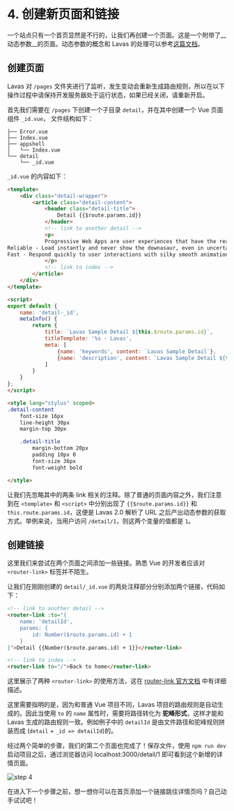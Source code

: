 # 4. 创建新页面和链接

一个站点只有一个首页显然是不行的，让我们再创建一个页面。这是一个附带了__动态参数__的页面。动态参数的概念和 Lavas 的处理可以参考[这篇文档](/guide/v2/basic/init#Lavas-自动路由生成方法)。

## 创建页面

Lavas 对 `/pages` 文件夹进行了监听，发生变动会重新生成路由规则，所以在以下操作过程中请保持开发服务器处于运行状态，如果已经关闭，请重新开启。

首先我们需要在 `/pages` 下创建一个子目录 `detail`，并在其中创建一个 Vue 页面组件 `_id.vue`， 文件结构如下：
```
├── Error.vue
├── Index.vue
├── appshell
│   └── Index.vue
└── detail
    └── _id.vue
```

`_id.vue` 的内容如下：
```html
<template>
    <div class="detail-wrapper">
        <article class="detail-content">
            <header class="detail-title">
                Detail {{$route.params.id}}
            </header>
            <!-- link to another detail -->
            <p>
            Progressive Web Apps are user experiences that have the reach of the web, and are:
Reliable - Load instantly and never show the downasaur, even in uncertain network conditions.
Fast - Respond quickly to user interactions with silky smooth animations and no janky scrolling.
            </p>
            <!-- link to index -->
        </article>
    </div>
</template>

<script>
export default {
    name: 'detail-_id',
    metaInfo() {
        return {
            title: `Lavas Sample Detail ${this.$route.params.id}`,
            titleTemplate: '%s - Lavas',
            meta: [
                {name: 'keywords', content: `Lavas Sample Detail`},
                {name: 'description', content: `Lavas Sample Detail ${this.$route.params.id}`}
            ]
        }
    }
};
</script>

<style lang="stylus" scoped>
.detail-content
    font-size 16px
    line-height 30px
    margin-top 30px

    .detail-title
        margin-bottom 20px
        padding 10px 0
        font-size 36px
        font-weight bold

</style>
```

让我们先忽略其中的两条 link 相关的注释。除了普通的页面内容之外，我们注意到在 `<template>` 和 `<script>` 中分别出现了 `{{$route.params.id}}` 和 `this.route.params.id`，这便是 Lavas 2.0 解析了 URL 之后产出动态参数的获取方式。举例来说，当用户访问 `/detail/1`，则这两个变量的值都是 `1`。

## 创建链接

这里我们来尝试在两个页面之间添加一些链接。熟悉 Vue 的开发者应该对 `<router-link>` 标签并不陌生。

让我们在刚刚创建的 `detail/_id.vue` 的两处注释部分分别添加两个链接，代码如下：

```html
<!-- link to another detail -->
<router-link :to="{
    name: 'detailId',
    params: {
        id: Number($route.params.id) + 1
    }
}">Detail {{Number($route.params.id) + 1}}</router-link>

<!-- link to index -->
<router-link to="/">Back to home</router-link>
```

这里展示了两种 `<router-link>` 的使用方法，这在 [router-link 官方文档](https://router.vuejs.org/zh-cn/api/router-link.html) 中有详细描述。

这里需要指明的是，因为和普通 Vue 项目不同，Lavas 项目的路由规则是自动生成的。因此当使用 `to` 的 `name` 属性时，需要将路径转化为 __驼峰形式__，这样才能和 Lavas 生成的路由规则一致。例如例子中的 `detailId` 是由文件路径和驼峰规则拼装而成 (`detail` + `_id => detailId`)的。

经过两个简单的步骤，我们的第二个页面也完成了！保存文件，使用 `npm run dev` 启动项目之后，通过浏览器访问 localhost:3000/detail/1 即可看到这个新增的详情页面。

![step 4](https://boscdn.baidu.com/assets/lavas/codelab/lavas-2.0-sample-step4.png)

在进入下一个步骤之前，想一想你可以在首页添加一个链接跳往详情页吗？自己动手试试吧！
